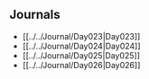 ## Journals
- [[../../Journal/Day023|Day023]]
- [[../../Journal/Day024|Day024]]
- [[../../Journal/Day025|Day025]]
- [[../../Journal/Day026|Day026]]
